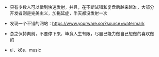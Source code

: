 - 只有少数人可以做到快速发射，并且，在不断试错和复盘后越来越准，大部分开发者则是完美主义，加拖延症，半天都没发射一次

- 发现一个不错的网站：https://www.yourware.so/?source=watermark

- 总之保持向前，不要停下来，毕竟人生有限，尽自己能力做自己想做的喜欢做的

- ui、k8s、music